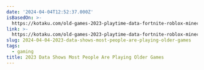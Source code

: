 ```yaml
---
date: '2024-04-04T12:52:37.000Z'
isBasedOn: >-
  https://kotaku.com/old-games-2023-playtime-data-fortnite-roblox-minecraft-1851382474
link: >-
  https://kotaku.com/old-games-2023-playtime-data-fortnite-roblox-minecraft-1851382474
slug: 2024-04-04-2023-data-shows-most-people-are-playing-older-games
tags:
  - gaming
title: 2023 Data Shows Most People Are Playing Older Games
---
```


